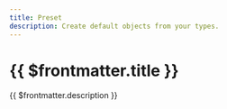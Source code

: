 ```yaml
---
title: Preset
description: Create default objects from your types.
---
```


# {{ $frontmatter.title }}

{{ $frontmatter.description }}